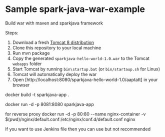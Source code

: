 # Sample spark-java-war-example
Build war with maven and sparkjava framework

Steps:

1. Download a fresh [Tomcat 8 distribution](https://tomcat.apache.org/download-80.cgi)
2. Clone this repository to your local machine
3. Run mvn package
4. Copy the generated `sparkjava-hello-world-1.0.war` to the Tomcat `webapps` folder
5. Start Tomcat by running `bin\startup.bat` (or `bin/startaup.sh` for Linux)
5. Tomcat will automatically deploy the war
6. Open [http://localhost:8080/sparkjava-hello-world-1.0/aaptatt] in your browser 


docker build -t sparkjava-app .


docker run -d -p 8081:8080 sparkjava-app

for reverse proxy
docker run -d -p 80:80 --name nginx-container -v $(pwd)/nginx/default.conf:/etc/nginx/conf.d/default.conf nginx


If you want to use Jenkins file then you can use but not recommended 



